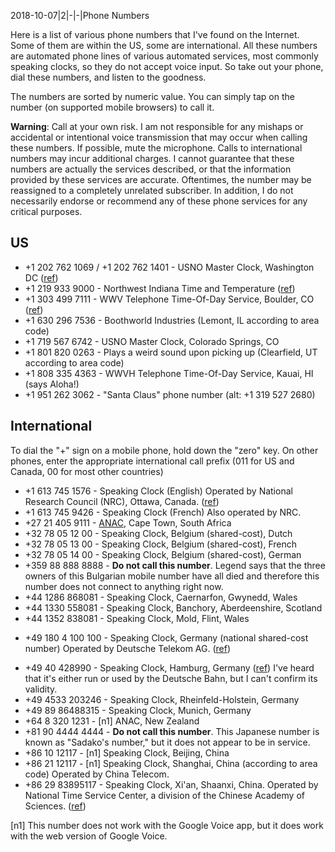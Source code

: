 2018-10-07|2|-|-|Phone Numbers

Here is a list of various phone numbers that I've found on the Internet. Some of
them are within the US, some are international. All these numbers are automated
phone lines of various automated services, most commonly speaking clocks, so
they do not accept voice input. So take out your phone, dial these numbers,
and listen to the goodness.

The numbers are sorted by numeric value. You can simply tap on the number \(on
supported mobile browsers) to call it.

**Warning**: Call at your own risk. I am not responsible for any mishaps or
accidental or intentional voice transmission that may occur when calling these
numbers. If possible, mute the microphone. Calls to international numbers may
incur additional charges. I cannot guarantee that these numbers are actually the
services described, or that the information provided by these services are
accurate. Oftentimes, the number may be reassigned to a completely unrelated
subscriber. In addition, I do not necessarily endorse or recommend any of these
phone services for any critical purposes.

## US

* +1 202 762 1069 / +1 202 762 1401 - USNO Master Clock, Washington DC
([ref](http://www.usno.navy.mil/USNO/time/telephone-time))
* +1 219 933 9000 - Northwest Indiana Time and Temperature
([ref](https://www.facebook.com/NWITimeAndTemp))
* +1 303 499 7111 - WWV Telephone Time-Of-Day Service, Boulder, CO
([ref](https://www.nist.gov/pml/time-and-frequency-division/services/telephone-time-day-ttds))
* +1 630 296 7536 - Boothworld Industries \(Lemont, IL according to area code)
* +1 719 567 6742 - USNO Master Clock, Colorado Springs, CO
* +1 801 820 0263 - Plays a weird sound upon picking up \(Clearfield, UT
according to area code)
* +1 808 335 4363 - WWVH Telephone Time-Of-Day Service, Kauai, HI \(says Aloha!)
* +1 951 262 3062 - "Santa Claus" phone number \(alt: +1 319 527 2680)

## International

To dial the "+" sign on a mobile phone, hold down the "zero" key. On other
phones, enter the appropriate international call prefix \(011 for US and Canada,
00 for most other countries)

* +1 613 745 1576 - Speaking Clock \(English) Operated by National Research
Council \(NRC), Ottawa, Canada.
([ref](https://www.nrc-cnrc.gc.ca/eng/services/time/talking_clock.html))
* +1 613 745 9426 - Speaking Clock \(French) Also operated by NRC.
* +27 21 405 9111 -
[ANAC](https://en.wikipedia.org/wiki/Automatic_number_announcement_circuit),
Cape Town, South Africa
* +32 78 05 12 00 - Speaking Clock, Belgium \(shared-cost), Dutch
* +32 78 05 13 00 - Speaking Clock, Belgium \(shared-cost), French
* +32 78 05 14 00 - Speaking Clock, Belgium \(shared-cost), German
* +359 88 888 8888 - **Do not call this number**. Legend says that the three
owners of this Bulgarian mobile number have all died and therefore this number
does not connect to anything right now.
* +44 1286 868081 - Speaking Clock, Caernarfon, Gwynedd, Wales
* +44 1330 558081 - Speaking Clock, Banchory, Aberdeenshire, Scotland
* +44 1352 838081 - Speaking Clock, Mold, Flint, Wales
+ +49 180 4 100 100 - Speaking Clock, Germany \(national shared-cost number)
Operated by Deutsche Telekom AG.
([ref](https://servicenummern.telekom.de/weitere-informationen/zeitansage))
* +49 40 428990 - Speaking Clock, Hamburg, Germany
([ref](https://alexhaack.de/zeitansage-im-festnetzt/)) I've heard that it's
either run or used by the Deutsche Bahn, but I can't confirm its validity.
* +49 4533 203246 - Speaking Clock, Rheinfeld-Holstein, Germany
* +49 89 86488315 - Speaking Clock, Munich, Germany
* +64 8 320 1231 - \[n1] ANAC, New Zealand
* +81 90 4444 4444 - **Do not call this number**. This Japanese number is known
as "Sadako's number," but it does not appear to be in service.
* +86 10 12117 - \[n1] Speaking Clock, Beijing, China
* +86 21 12117 - \[n1] Speaking Clock, Shanghai, China \(according to area code)
Operated by China Telecom.
* +86 29 83895117 - Speaking Clock, Xi'an, Shaanxi, China. Operated by National
Time Service Center, a division of the Chinese Academy of Sciences.
([ref](http://www.time.ac.cn/serve/117.htm))

\[n1] This number does not work with the Google Voice app, but it does work with
the web version of Google Voice.